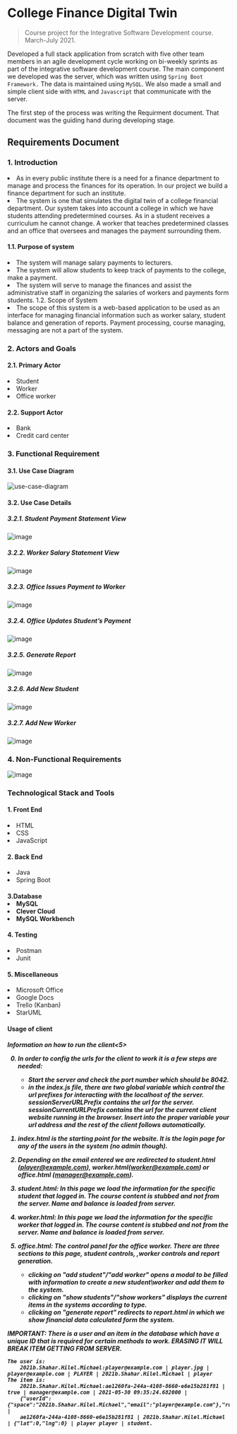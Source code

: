 <h1>College Finance Digital Twin</h1>

> Course project for the Integrative Software Development course.
> March-July 2021.

Developed a full stack application from scratch with five other team members in an agile development cycle working on bi-weekly sprints as part of the integrative software development course.
The main component we developed was the server, which was written using `Spring Boot Framework.` 
The data is maintained using `MySQL`.
We also made a small and simple client side with `HTML` and `Javascript` that communicate with the server.

The first step of the process was writing the Requirment document. That document was the guiding hand during developing stage.

<h2>Requirements Document</h2>
<h3>1. Introduction</h3>
<li>As in every public institute there is a need for a finance department to manage and process the finances for its operation. In our project we build a finance department for such an institute.</li>
<li>The system is one that simulates the digital twin of a college financial department. Our system takes into account a college in which we have students attending predetermined courses. As in a student receives a curriculum he cannot change. A worker that teaches predetermined classes and an office that oversees and manages the payment surrounding them.</li>
<h4>1.1.	Purpose of system</h4>
<li>The system will manage salary payments to lecturers.
<li>The system will allow students to keep track of payments to the college, make a payment.
<li>The system will serve to manage the finances and assist the administrative staff in organizing the salaries of workers and payments form students.
<h>1.2.	Scope of System
<li>
  The scope of this system is a web-based application to be used as an interface for managing           financial information such as worker salary, student balance and generation of reports.
  Payment processing, course managing, messaging are not a part of the system.
</li>
<h3>2.	Actors and Goals</h4>
<h4>2.1.	Primary Actor</h4>
<li>Student</li>
<li>Worker</li>
<li>Office worker</li>
<h4>2.2.	Support Actor</h4>
<li>Bank</li>
<li>Credit card center</li>


  <h3>3. Functional Requirement</h3>
<h4>3.1. Use Case Diagram</h4>

![use-case-diagram](https://user-images.githubusercontent.com/69447915/120472323-6a4ba400-c3ae-11eb-9afe-a488dc7d1d38.png)

<h4>3.2.	Use Case Details</h4>
<h5>3.2.1.	Student Payment Statement View</h5>

![image](https://user-images.githubusercontent.com/69447915/120472463-97985200-c3ae-11eb-8996-24f9d1e33f05.png)

<h5>3.2.2.	Worker Salary Statement View</h5>

![image](https://user-images.githubusercontent.com/69447915/120472472-99faac00-c3ae-11eb-9412-2ef90ba5855e.png)

<h5>3.2.3.	Office Issues Payment to Worker</h5>

![image](https://user-images.githubusercontent.com/69447915/120472484-9cf59c80-c3ae-11eb-9976-90fbd06b99ac.png)

<h5>3.2.4.	Office Updates Student’s Payment</h5>

![image](https://user-images.githubusercontent.com/69447915/120472491-9ebf6000-c3ae-11eb-976f-f51770d7d958.png)

<h5>3.2.5.	Generate Report</h5>

![image](https://user-images.githubusercontent.com/69447915/120472497-a121ba00-c3ae-11eb-902e-d5445a4745d4.png)


<h5>3.2.6.	Add New Student</h5>

![image](https://user-images.githubusercontent.com/69447915/120472508-a54dd780-c3ae-11eb-9c95-89f7ab7bed9a.png)

<h5>3.2.7.	Add New Worker</h5>

![image](https://user-images.githubusercontent.com/69447915/120472519-a848c800-c3ae-11eb-9edb-4583168213d5.png)

  <h3>4.	Non-Functional Requirements</h3>
  
![image](https://user-images.githubusercontent.com/69447915/120472528-aa128b80-c3ae-11eb-8890-051b83c64758.png)

  <h3>Technological Stack and Tools</h3>
  <h4>1.	Front End</h4>
  <li>HTML</li>
  <li>CSS</li>
  <li>JavaScript</li>
  <h4>2.	Back End</h4>
  <li>Java</li>
  <li>Spring Boot</li>
  <h4>3.Database
  <li>MySQL</li>
  <li>Clever Cloud</li>
  <li>MySQL Workbench</li>
  <h4>4.	Testing</h4>
  <li>Postman</li>
  <li>Junit</li>
  <h4>5.	Miscellaneous </h4>
  <li>Microsoft Office</li>
  <li>Google Docs</li>
  <li>Trello (Kanban)</li>
  <li>StarUML</li>

  <h4>Usage of client</h4>
  <h5>Information on how to run the client<5>

0. In order to config the urls for the client to work it is a few steps are needed:
	- Start the server and check the port number which should be 8042.
	- in the index.js file, there are two global variable which control the url prefixes for interacting with the localhost of the server.
	  sessionServerURLPrefix contains the url for the server.
	  sessionCurrentURLPrefix contains the url for the current client website running in the browser.
	  Insert into the proper variable your url address and the rest of the client follows automatically.
	  
1. index.html is the starting point for the website. It is the login page for any of the users in the system (no admin though).

2. Depending on the email entered we are redirected to student.html (player@example.com), worker.html(worker@example.com) or office.html (manager@example.com).

3. student.html:
	In this page we load the information for the specific student that logged in.
	The course content is stubbed and not from the server.
	Name and balance is loaded from server.
	
4. worker.html:
	In this page we load the information for the specific worker that logged in.
	The course content is stubbed and not from the server.
	Name and balance is loaded from server.
	
4. office.html:
	The control panel for the office worker. 
	There are three sections to this page, student controls, ,worker controls and report generation.
	- clicking on "add student"/"add worker" opens a modal to be filled with information to create a new student\worker and add them to the system.
	- clicking on "show students"/"show workers" displays the current items in the systems according to type.
	- clicking on "generate report" redirects to report.html in which we show financial data calculated form the system.
	
IMPORTANT:
	There is a user and an item in the database which have a unique ID that is required for certain methods to work.
	ERASING IT WILL BREAK ITEM GETTING FROM SERVER.
	
	The user is:
		2021b.Shahar.Hilel.Michael:player@example.com | player.jpg | player@example.com | PLAYER | 2021b.Shahar.Hilel.Michael | player
	The item is:
		2021b.Shahar.Hilel.Michael:ae1260fa-244a-4108-8660-e6e15b281f81 | true | manager@example.com | 2021-05-30 09:35:24.682000 |
		{"userId":{"space":"2021b.Shahar.Hilel.Michael","email":"player@example.com"},"role":"PLAYER","username":"player","avatar":"player.jpg","balance":"0"} |
		ae1260fa-244a-4108-8660-e6e15b281f81 | 2021b.Shahar.Hilel.Michael | {"lat":0,"lng":0} | player player | student.
